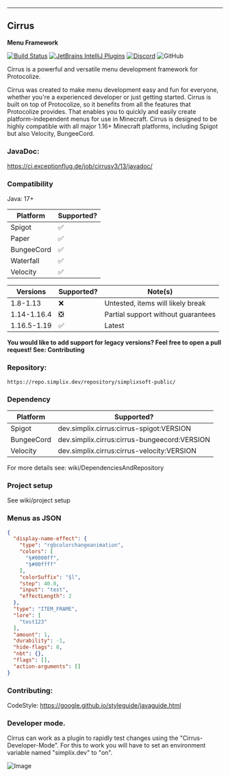 ---------------
Cirrus
---------------

__Menu Framework__

[![Build Status](http://ci.exceptionflug.de/buildStatus/icon?job=cirrusv3)](http://ci.exceptionflug.de/job/cirrusv3/) 
[![JetBrains IntelliJ Plugins](https://img.shields.io/jetbrains/plugin/v/15194-cirrus-tooling)](https://plugins.jetbrains.com/plugin/15194-cirrus-tooling) 
[![Discord](https://img.shields.io/discord/752533664696369204?label=Discord)](https://discord.simplixsoft.com/)
![GitHub](https://img.shields.io/github/license/Exceptionflug/Protocolize)

Cirrus is a powerful and versatile menu development framework for Protocolize.

Cirrus was created to make menu development easy and fun for everyone, whether you're a experienced
developer or just getting started. Cirrus is built on top of Protocolize, so it benefits from all
the features that Protocolize provides.
That enables you to quickly and easily create platform-independent menus for use in Minecraft.
Cirrus is designed to be highly compatible with all major 1.16+ Minecraft platforms, including
Spigot but also Velocity, BungeeCord.


### JavaDoc:
https://ci.exceptionflug.de/job/cirrusv3/13/javadoc/

### Compatibility

Java: 17+

| Platform    | Supported? |
|-------------|------------|
| Spigot      | ✅          |
| Paper       | ✅          |
| BungeeCord  | ✅          |
| Waterfall   | ✅          |
| Velocity    | ✅          |

| Versions    | Supported? | Note(s)                            |
|-------------|------------|------------------------------------|
| 1.8-1.13    | ❌          | Untested, items will likely break  |
| 1.14-1.16.4 | ❎          | Partial support without guarantees |
| 1.16.5-1.19 | ✅          | Latest                             |

__You would like to add support for legacy versions?
Feel free to open a pull request! See: Contributing__

### Repository:
`https://repo.simplix.dev/repository/simplixsoft-public/`

### Dependency

| Platform   | Supported?                                   |
|------------|----------------------------------------------|
| Spigot     | dev.simplix.cirrus:cirrus-spigot:VERSION     |
| BungeeCord | dev.simplix.cirrus:cirrus-bungeecord:VERSION |
| Velocity   | dev.simplix.cirrus:cirrus-velocity:VERSION   |

For more details see: wiki/DependenciesAndRepository

### Project setup
See wiki/project setup


### Menus as JSON

```JSON
{
  "display-name-effect": {
    "type": "rgbcolorchangeanimation",
    "colors": [
      "§#0000ff",
      "§#00ffff"
    ],
    "colorSuffix": "§l",
    "step": 40.0,
    "input": "test",
    "effectLength": 2
  },
  "type": "ITEM_FRAME",
  "lore": [
    "test123"
  ],
  "amount": 1,
  "durability": -1,
  "hide-flags": 0,
  "nbt": {},
  "flags": [],
  "action-arguments": []
}
```

### Contributing:

CodeStyle: https://google.github.io/styleguide/javaguide.html

### Developer mode.

Cirrus can work as a plugin to rapidly test changes using the
"Cirrus-Developer-Mode". For this to work you will have to set an
environment variable named "simplix.dev" to "on".

![Image](https://i.imgur.com/DmP5ydJ.png)